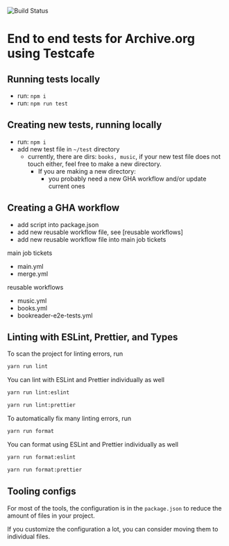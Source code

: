 ![Build Status](https://github.com/internetarchive/archiveorg-e2e-tests/actions/workflows/cron.yml/badge.svg)

# End to end tests for Archive.org using Testcafe

## Running tests locally

- run: `npm i`
- run: `npm run test`

## Creating new tests, running locally

- run: `npm i`
- add new test file in `~/test` directory
  - currently, there are dirs: `books, music`, if your new test file does not touch either, feel free to make a new directory.
    - If you are making a new directory:
        - you probably need a new GHA workflow and/or update current ones

## Creating a GHA workflow

- add script into package.json
- add new reusable workflow file, see [reusable workflows]
- add new reusable workflow file into main job tickets

main job tickets
- main.yml
- merge.yml

reusable workflows
- music.yml
- books.yml
- bookreader-e2e-tests.yml


## Linting with ESLint, Prettier, and Types
To scan the project for linting errors, run
```bash
yarn run lint
```

You can lint with ESLint and Prettier individually as well
```bash
yarn run lint:eslint
```
```bash
yarn run lint:prettier
```

To automatically fix many linting errors, run
```bash
yarn run format
```

You can format using ESLint and Prettier individually as well
```bash
yarn run format:eslint
```
```bash
yarn run format:prettier
```

## Tooling configs

For most of the tools, the configuration is in the `package.json` to reduce the amount of files in your project.

If you customize the configuration a lot, you can consider moving them to individual files.
